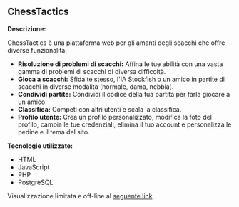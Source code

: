 ## ChessTactics
**Descrizione:**

ChessTactics è una piattaforma web per gli amanti degli scacchi che offre diverse funzionalità:

* **Risoluzione di problemi di scacchi:** Affina le tue abilità con una vasta gamma di problemi di scacchi di diversa difficoltà.
* **Gioca a scacchi:** Sfida te stesso, l'IA Stockfish o un amico in partite di scacchi in diverse modalità (normale, dama, nebbia).
* **Condividi partite:** Condividi il codice della tua partita per farla giocare a un amico.
* **Classifica:** Competi con altri utenti e scala la classifica.
* **Profilo utente:** Crea un profilo personalizzato, modifica la foto del profilo, cambia le tue credenziali, elimina il tuo account e personalizza le pedine e il tema del sito.

**Tecnologie utilizzate:**

* HTML
* JavaScript
* PHP
* PostgreSQL


Visualizzazione limitata e off-line al [seguente link](https://chesstactics-91a0981af7ed.herokuapp.com/).
